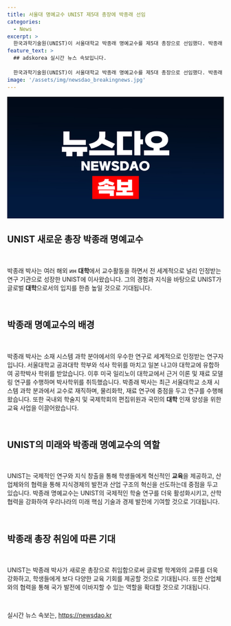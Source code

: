 ```yaml
---
title: 서울대 명예교수 UNIST 제5대 총장에 박종래 선임
categories:
  - News
excerpt: >
  한국과학기술원(UNIST)이 서울대학교 박종래 명예교수를 제5대 총장으로 선임했다. 박종래 교수는 물리학 분야에서의 우수한 연구와 교육 역량으로 유명하며, UNIST의 발전을 위한 다양한 계획들을 갖고 있다. UNIST는 이를 통해 미래를 리드하는 글로벌 대학으로서의 입지를 더욱 강화할 것으로 기대된다.
feature_text: >
  ## adskorea 실시간 뉴스 속보입니다.

  한국과학기술원(UNIST)이 서울대학교 박종래 명예교수를 제5대 총장으로 선임했다. 박종래 교수는 물리학 분야에서의 우수한 연구와 교육 역량으로 유명하며, UNIST의 발전을 위한 다양한 계획들을 갖고 있다. UNIST는 이를 통해 미래를 리드하는 글로벌 대학으로서의 입지를 더욱 강화할 것으로 기대된다.
image: '/assets/img/newsdao_breakingnews.jpg'
---
```


<p><img src="/assets/img/newsdao_breakingnews.jpg" alt="adskorea 속보" /></p>

<h2 data-ke-size="size26">UNIST 새로운 총장 박종래 명예교수</h2>

<p data-ke-size="size16">&nbsp;</p>

<p>박종래 박사는 여러 해외 ин <b>대학</b>에서 교수활동을 하면서 전 세계적으로 널리 인정받는 연구 기관으로 성장한 UNIST에 이사왔습니다. 그의 경험과 지식을 바탕으로 UNIST가 글로벌 <b>대학</b>으로서의 입지를 한층 높일 것으로 기대됩니다.</p>

<p data-ke-size="size16">&nbsp;</p>

<h2 data-ke-size="size26">박종래 명예교수의 배경</h2>

<p data-ke-size="size16">&nbsp;</p>

<p>박종래 박사는 소재 시스템 과학 분야에서의 우수한 연구로 세계적으로 인정받는 연구자입니다. 서울대학교 공과대학 학부와 석사 학위를 마치고 일본 나고야 대학교에 유합하여 공학박사 학위를 받았습니다. 이후 미국 일리노이 대학교에서 근거 이론 및 재료 모델링 연구를 수행하며 박사학위를 취득했습니다. 박종래 박사는 최근 서울대학교 소재 시스템 과학 분과에서 교수로 재직하며, 물리화학, 재료 연구에 중점을 두고 연구를 수행해왔습니다. 또한 국내외 학술지 및 국제학회의 편집위원과 국민의 <b>대학</b> 인재 양성을 위한 교육 사업을 이끌어왔습니다.</p>

<p data-ke-size="size16">&nbsp;</p>

<h2 data-ke-size="size26">UNIST의 미래와 박종래 명예교수의 역할</h2>

<p data-ke-size="size16">&nbsp;</p>

<p>UNIST는 국제적인 연구와 지식 창출을 통해 학생들에게 혁신적인 <b>교육</b>을 제공하고, 산업체와의 협력을 통해 지식경제의 발전과 산업 구조의 혁신을 선도하는데 중점을 두고 있습니다. 박종래 명예교수는 UNIST의 국제적인 학술 연구를 더욱 활성화시키고, 산학협력을 강화하여 우리나라의 미래 핵심 기술과 경제 발전에 기여할 것으로 기대됩니다.</p>

<p data-ke-size="size16">&nbsp;</p>

<h2 data-ke-size="size26">박종래 총장 취임에 따른 기대</h2>

<p data-ke-size="size16">&nbsp;</p>

<p>UNIST는 박종래 박사가 새로운 총장으로 취임함으로써 글로벌 학계와의 교류를 더욱 강화하고, 학생들에게 보다 다양한 교육 기회를 제공할 것으로 기대됩니다. 또한 산업체와의 협력을 통해 국가 발전에 이바지할 수 있는 역할을 확대할 것으로 기대됩니다. </p>

<p data-ke-size="size16">&nbsp;</p>
실시간 뉴스 속보는, <a href="https://newsdao.kr" rel="dofollow">https://newsdao.kr</a>


